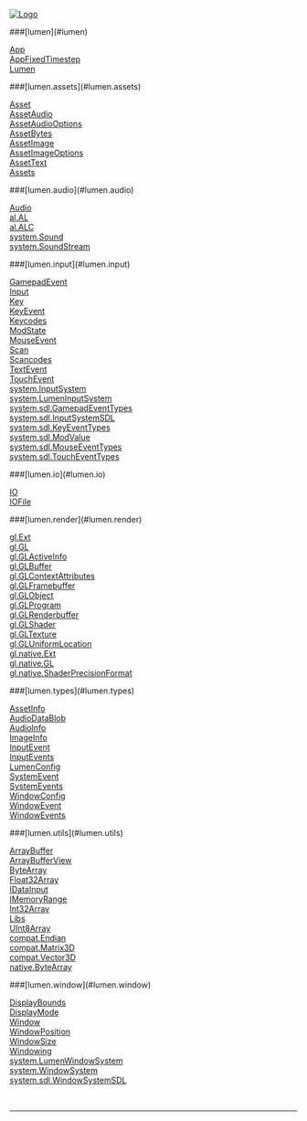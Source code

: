 
[![Logo](../images/logo.png)](../index.html)





<a name="lumen"/>
###[lumen](#lumen) 
</a>

<a href="lumen/App.html">App</a> <br/>
<a href="lumen/AppFixedTimestep.html">AppFixedTimestep</a> <br/>
<a href="lumen/Lumen.html">Lumen</a> <br/>

<a name="lumen.assets"/>
###[lumen.assets](#lumen.assets) 
</a>

<a href="lumen/assets/Asset.html">Asset</a> <br/>
<a href="lumen/assets/AssetAudio.html">AssetAudio</a> <br/>
<a href="lumen/assets/AssetAudioOptions.html">AssetAudioOptions</a> <br/>
<a href="lumen/assets/AssetBytes.html">AssetBytes</a> <br/>
<a href="lumen/assets/AssetImage.html">AssetImage</a> <br/>
<a href="lumen/assets/AssetImageOptions.html">AssetImageOptions</a> <br/>
<a href="lumen/assets/AssetText.html">AssetText</a> <br/>
<a href="lumen/assets/Assets.html">Assets</a> <br/>

<a name="lumen.audio"/>
###[lumen.audio](#lumen.audio) 
</a>

<a href="lumen/audio/Audio.html">Audio</a> <br/>
<a href="lumen/audio/al/AL.html">al.AL</a> <br/>
<a href="lumen/audio/al/ALC.html">al.ALC</a> <br/>
<a href="lumen/audio/system/Sound.html">system.Sound</a> <br/>
<a href="lumen/audio/system/SoundStream.html">system.SoundStream</a> <br/>

<a name="lumen.input"/>
###[lumen.input](#lumen.input) 
</a>

<a href="lumen/input/GamepadEvent.html">GamepadEvent</a> <br/>
<a href="lumen/input/Input.html">Input</a> <br/>
<a href="lumen/input/Key.html">Key</a> <br/>
<a href="lumen/input/KeyEvent.html">KeyEvent</a> <br/>
<a href="lumen/input/Keycodes.html">Keycodes</a> <br/>
<a href="lumen/input/ModState.html">ModState</a> <br/>
<a href="lumen/input/MouseEvent.html">MouseEvent</a> <br/>
<a href="lumen/input/Scan.html">Scan</a> <br/>
<a href="lumen/input/Scancodes.html">Scancodes</a> <br/>
<a href="lumen/input/TextEvent.html">TextEvent</a> <br/>
<a href="lumen/input/TouchEvent.html">TouchEvent</a> <br/>
<a href="lumen/input/system/InputSystem.html">system.InputSystem</a> <br/>
<a href="lumen/input/system/LumenInputSystem.html">system.LumenInputSystem</a> <br/>
<a href="lumen/input/system/sdl/GamepadEventTypes.html">system.sdl.GamepadEventTypes</a> <br/>
<a href="lumen/input/system/sdl/InputSystemSDL.html">system.sdl.InputSystemSDL</a> <br/>
<a href="lumen/input/system/sdl/KeyEventTypes.html">system.sdl.KeyEventTypes</a> <br/>
<a href="lumen/input/system/sdl/ModValue.html">system.sdl.ModValue</a> <br/>
<a href="lumen/input/system/sdl/MouseEventTypes.html">system.sdl.MouseEventTypes</a> <br/>
<a href="lumen/input/system/sdl/TouchEventTypes.html">system.sdl.TouchEventTypes</a> <br/>

<a name="lumen.io"/>
###[lumen.io](#lumen.io) 
</a>

<a href="lumen/io/IO.html">IO</a> <br/>
<a href="lumen/io/IOFile.html">IOFile</a> <br/>

<a name="lumen.render"/>
###[lumen.render](#lumen.render) 
</a>

<a href="lumen/render/gl/Ext.html">gl.Ext</a> <br/>
<a href="lumen/render/gl/GL.html">gl.GL</a> <br/>
<a href="lumen/render/gl/GLActiveInfo.html">gl.GLActiveInfo</a> <br/>
<a href="lumen/render/gl/GLBuffer.html">gl.GLBuffer</a> <br/>
<a href="lumen/render/gl/GLContextAttributes.html">gl.GLContextAttributes</a> <br/>
<a href="lumen/render/gl/GLFramebuffer.html">gl.GLFramebuffer</a> <br/>
<a href="lumen/render/gl/GLObject.html">gl.GLObject</a> <br/>
<a href="lumen/render/gl/GLProgram.html">gl.GLProgram</a> <br/>
<a href="lumen/render/gl/GLRenderbuffer.html">gl.GLRenderbuffer</a> <br/>
<a href="lumen/render/gl/GLShader.html">gl.GLShader</a> <br/>
<a href="lumen/render/gl/GLTexture.html">gl.GLTexture</a> <br/>
<a href="lumen/render/gl/GLUniformLocation.html">gl.GLUniformLocation</a> <br/>
<a href="lumen/render/gl/native/Ext.html">gl.native.Ext</a> <br/>
<a href="lumen/render/gl/native/GL.html">gl.native.GL</a> <br/>
<a href="lumen/render/gl/native/ShaderPrecisionFormat.html">gl.native.ShaderPrecisionFormat</a> <br/>

<a name="lumen.types"/>
###[lumen.types](#lumen.types) 
</a>

<a href="lumen/types/AssetInfo.html">AssetInfo</a> <br/>
<a href="lumen/types/AudioDataBlob.html">AudioDataBlob</a> <br/>
<a href="lumen/types/AudioInfo.html">AudioInfo</a> <br/>
<a href="lumen/types/ImageInfo.html">ImageInfo</a> <br/>
<a href="lumen/types/InputEvent.html">InputEvent</a> <br/>
<a href="lumen/types/InputEvents.html">InputEvents</a> <br/>
<a href="lumen/types/LumenConfig.html">LumenConfig</a> <br/>
<a href="lumen/types/SystemEvent.html">SystemEvent</a> <br/>
<a href="lumen/types/SystemEvents.html">SystemEvents</a> <br/>
<a href="lumen/types/WindowConfig.html">WindowConfig</a> <br/>
<a href="lumen/types/WindowEvent.html">WindowEvent</a> <br/>
<a href="lumen/types/WindowEvents.html">WindowEvents</a> <br/>

<a name="lumen.utils"/>
###[lumen.utils](#lumen.utils) 
</a>

<a href="lumen/utils/ArrayBuffer.html">ArrayBuffer</a> <br/>
<a href="lumen/utils/ArrayBufferView.html">ArrayBufferView</a> <br/>
<a href="lumen/utils/ByteArray.html">ByteArray</a> <br/>
<a href="lumen/utils/Float32Array.html">Float32Array</a> <br/>
<a href="lumen/utils/IDataInput.html">IDataInput</a> <br/>
<a href="lumen/utils/IMemoryRange.html">IMemoryRange</a> <br/>
<a href="lumen/utils/Int32Array.html">Int32Array</a> <br/>
<a href="lumen/utils/Libs.html">Libs</a> <br/>
<a href="lumen/utils/UInt8Array.html">UInt8Array</a> <br/>
<a href="lumen/utils/compat/Endian.html">compat.Endian</a> <br/>
<a href="lumen/utils/compat/Matrix3D.html">compat.Matrix3D</a> <br/>
<a href="lumen/utils/compat/Vector3D.html">compat.Vector3D</a> <br/>
<a href="lumen/utils/native/ByteArray.html">native.ByteArray</a> <br/>

<a name="lumen.window"/>
###[lumen.window](#lumen.window) 
</a>

<a href="lumen/window/DisplayBounds.html">DisplayBounds</a> <br/>
<a href="lumen/window/DisplayMode.html">DisplayMode</a> <br/>
<a href="lumen/window/Window.html">Window</a> <br/>
<a href="lumen/window/WindowPosition.html">WindowPosition</a> <br/>
<a href="lumen/window/WindowSize.html">WindowSize</a> <br/>
<a href="lumen/window/Windowing.html">Windowing</a> <br/>
<a href="lumen/window/system/LumenWindowSystem.html">system.LumenWindowSystem</a> <br/>
<a href="lumen/window/system/WindowSystem.html">system.WindowSystem</a> <br/>
<a href="lumen/window/system/sdl/WindowSystemSDL.html">system.sdl.WindowSystemSDL</a> <br/>


&nbsp;
&nbsp;
&nbsp;

---  


&nbsp;   
&nbsp;   